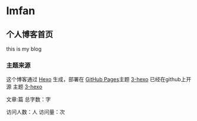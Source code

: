 # Imfan
## 个人博客首页
this is my blog

### 主题来源
这个博客通过 [Hexo](https://hexo.io/) 生成，部署在 [GitHub Pages](https://pages.github.com/)主题 [3-hexo](https://github.com/yelog/hexo-theme-3-hexo) 已经在github上开源
主题 [3-hexo](https://yelog.org/2017/03/23/3-hexo-instruction/)



文章:<code class="article_number"></code>篇
总字数：<code class="site_word_count"></code>字

访问人数：<code class="site_uv"></code>人
访问量：<code class="site_pv"></code>次
